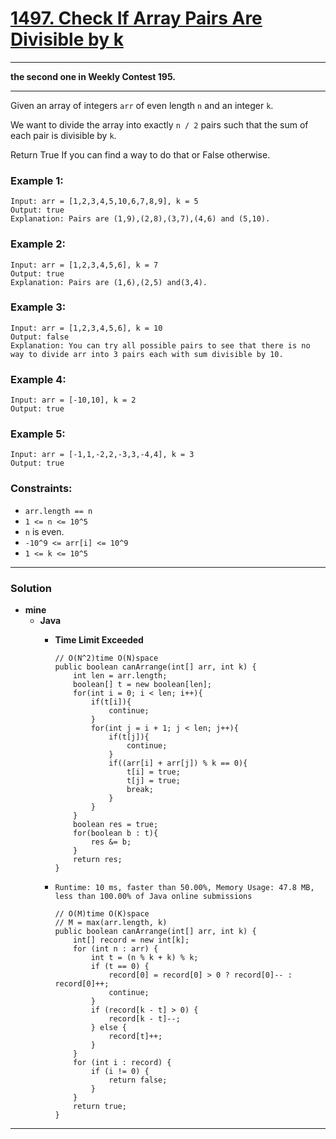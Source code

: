 # [1497. Check If Array Pairs Are Divisible by k](https://leetcode.com/problems/check-if-array-pairs-are-divisible-by-k/)

---

**the second one in Weekly Contest 195.**

---

Given an array of integers `arr` of even length `n` and an integer `k`.

We want to divide the array into exactly `n / 2` pairs such that the sum of each pair is divisible by `k`.

Return True If you can find a way to do that or False otherwise.

 

### Example 1:
```
Input: arr = [1,2,3,4,5,10,6,7,8,9], k = 5
Output: true
Explanation: Pairs are (1,9),(2,8),(3,7),(4,6) and (5,10).
```

### Example 2:
```
Input: arr = [1,2,3,4,5,6], k = 7
Output: true
Explanation: Pairs are (1,6),(2,5) and(3,4).
```

### Example 3:
```
Input: arr = [1,2,3,4,5,6], k = 10
Output: false
Explanation: You can try all possible pairs to see that there is no way to divide arr into 3 pairs each with sum divisible by 10.
```

### Example 4:
```
Input: arr = [-10,10], k = 2
Output: true
```

### Example 5:
```
Input: arr = [-1,1,-2,2,-3,3,-4,4], k = 3
Output: true
``` 

### Constraints:
* `arr.length == n`
* `1 <= n <= 10^5`
* `n` is even.
* `-10^9 <= arr[i] <= 10^9`
* `1 <= k <= 10^5`

---


### Solution
* **mine**
  * **Java**
    * **Time Limit Exceeded**
      ```
      // O(N^2)time O(N)space
      public boolean canArrange(int[] arr, int k) {
          int len = arr.length;
          boolean[] t = new boolean[len];
          for(int i = 0; i < len; i++){
              if(t[i]){
                  continue;
              }
              for(int j = i + 1; j < len; j++){
                  if(t[j]){
                      continue;
                  }
                  if((arr[i] + arr[j]) % k == 0){
                      t[i] = true;
                      t[j] = true;
                      break;
                  }
              }
          }
          boolean res = true;
          for(boolean b : t){
              res &= b;
          }
          return res;
      }
      ```
    
    * `Runtime: 10 ms, faster than 50.00%, Memory Usage: 47.8 MB, less than 100.00% of Java online submissions`
      ```
      // O(M)time O(K)space
      // M = max(arr.length, k)
      public boolean canArrange(int[] arr, int k) {
          int[] record = new int[k];
          for (int n : arr) {
              int t = (n % k + k) % k;
              if (t == 0) {
                  record[0] = record[0] > 0 ? record[0]-- : record[0]++;
                  continue;
              }
              if (record[k - t] > 0) {
                  record[k - t]--;
              } else {
                  record[t]++;
              }
          }
          for (int i : record) {
              if (i != 0) {
                  return false;
              }
          }
          return true;
      }
      ```
      
      
---
    
